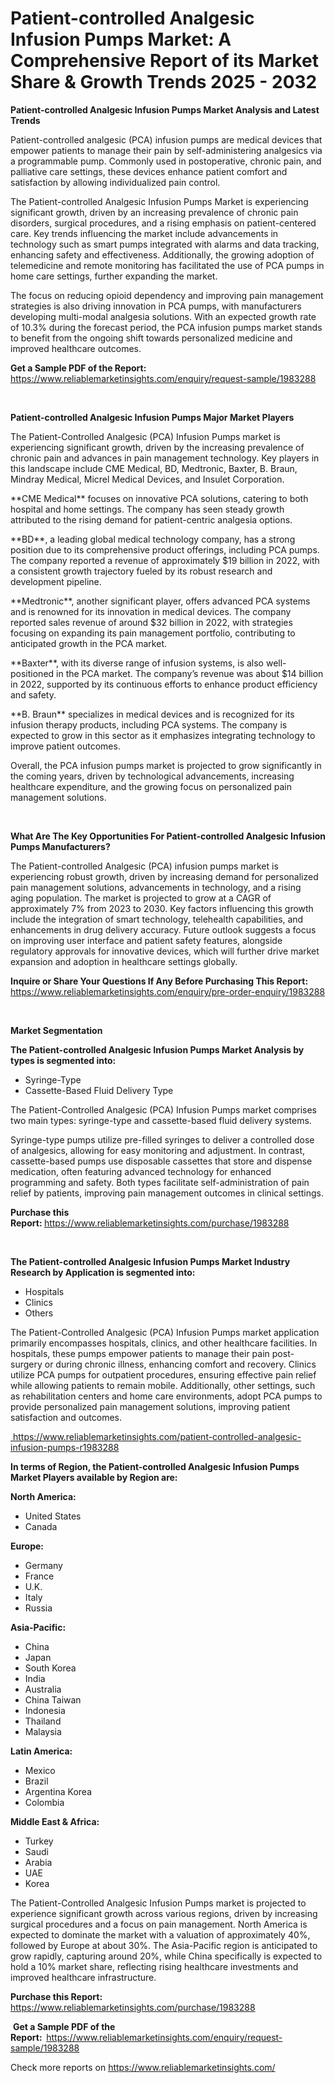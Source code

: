<p><h1>Patient-controlled Analgesic Infusion Pumps Market: A Comprehensive Report of its Market Share & Growth Trends 2025 - 2032</h1></p><p><strong>Patient-controlled Analgesic Infusion Pumps Market Analysis and Latest Trends</strong></p>
<p><p>Patient-controlled analgesic (PCA) infusion pumps are medical devices that empower patients to manage their pain by self-administering analgesics via a programmable pump. Commonly used in postoperative, chronic pain, and palliative care settings, these devices enhance patient comfort and satisfaction by allowing individualized pain control. </p><p>The Patient-controlled Analgesic Infusion Pumps Market is experiencing significant growth, driven by an increasing prevalence of chronic pain disorders, surgical procedures, and a rising emphasis on patient-centered care. Key trends influencing the market include advancements in technology such as smart pumps integrated with alarms and data tracking, enhancing safety and effectiveness. Additionally, the growing adoption of telemedicine and remote monitoring has facilitated the use of PCA pumps in home care settings, further expanding the market. </p><p>The focus on reducing opioid dependency and improving pain management strategies is also driving innovation in PCA pumps, with manufacturers developing multi-modal analgesia solutions. With an expected growth rate of 10.3% during the forecast period, the PCA infusion pumps market stands to benefit from the ongoing shift towards personalized medicine and improved healthcare outcomes.</p></p>
<p><strong>Get a Sample PDF of the Report:&nbsp;</strong> <a href="https://www.reliablemarketinsights.com/enquiry/request-sample/1983288?utm_campaign=2564&utm_medium=2&utm_source=Github&utm_content=ia&utm_term=05032025&utm_id=patient-controlled-analgesic-infusion-pumps">https://www.reliablemarketinsights.com/enquiry/request-sample/1983288</a></p>
<p>&nbsp;</p>
<p><strong>Patient-controlled Analgesic Infusion Pumps Major Market Players</strong></p>
<p><p>The Patient-Controlled Analgesic (PCA) Infusion Pumps market is experiencing significant growth, driven by the increasing prevalence of chronic pain and advances in pain management technology. Key players in this landscape include CME Medical, BD, Medtronic, Baxter, B. Braun, Mindray Medical, Micrel Medical Devices, and Insulet Corporation.</p><p>**CME Medical** focuses on innovative PCA solutions, catering to both hospital and home settings. The company has seen steady growth attributed to the rising demand for patient-centric analgesia options.</p><p>**BD**, a leading global medical technology company, has a strong position due to its comprehensive product offerings, including PCA pumps. The company reported a revenue of approximately $19 billion in 2022, with a consistent growth trajectory fueled by its robust research and development pipeline.</p><p>**Medtronic**, another significant player, offers advanced PCA systems and is renowned for its innovation in medical devices. The company reported sales revenue of around $32 billion in 2022, with strategies focusing on expanding its pain management portfolio, contributing to anticipated growth in the PCA market.</p><p>**Baxter**, with its diverse range of infusion systems, is also well-positioned in the PCA market. The company’s revenue was about $14 billion in 2022, supported by its continuous efforts to enhance product efficiency and safety.</p><p>**B. Braun** specializes in medical devices and is recognized for its infusion therapy products, including PCA systems. The company is expected to grow in this sector as it emphasizes integrating technology to improve patient outcomes.</p><p>Overall, the PCA infusion pumps market is projected to grow significantly in the coming years, driven by technological advancements, increasing healthcare expenditure, and the growing focus on personalized pain management solutions.</p></p>
<p>&nbsp;</p>
<p><strong>What Are The Key Opportunities For Patient-controlled Analgesic Infusion Pumps Manufacturers?</strong></p>
<p><p>The Patient-controlled Analgesic (PCA) infusion pumps market is experiencing robust growth, driven by increasing demand for personalized pain management solutions, advancements in technology, and a rising aging population. The market is projected to grow at a CAGR of approximately 7% from 2023 to 2030. Key factors influencing this growth include the integration of smart technology, telehealth capabilities, and enhancements in drug delivery accuracy. Future outlook suggests a focus on improving user interface and patient safety features, alongside regulatory approvals for innovative devices, which will further drive market expansion and adoption in healthcare settings globally.</p></p>
<p><strong>Inquire or Share Your Questions If Any Before Purchasing This Report:</strong> <a href="https://www.reliablemarketinsights.com/enquiry/pre-order-enquiry/1983288?utm_campaign=2564&utm_medium=2&utm_source=Github&utm_content=ia&utm_term=05032025&utm_id=patient-controlled-analgesic-infusion-pumps">https://www.reliablemarketinsights.com/enquiry/pre-order-enquiry/1983288</a></p>
<p>&nbsp;</p>
<p><strong>Market Segmentation</strong></p>
<p><strong>The Patient-controlled Analgesic Infusion Pumps Market Analysis by types is segmented into:</strong></p>
<p><ul><li>Syringe-Type</li><li>Cassette-Based Fluid Delivery Type</li></ul></p>
<p><p>The Patient-Controlled Analgesic (PCA) Infusion Pumps market comprises two main types: syringe-type and cassette-based fluid delivery systems. </p><p>Syringe-type pumps utilize pre-filled syringes to deliver a controlled dose of analgesics, allowing for easy monitoring and adjustment. In contrast, cassette-based pumps use disposable cassettes that store and dispense medication, often featuring advanced technology for enhanced programming and safety. Both types facilitate self-administration of pain relief by patients, improving pain management outcomes in clinical settings.</p></p>
<p><strong>Purchase this Report:&nbsp;</strong><a href="https://www.reliablemarketinsights.com/purchase/1983288?utm_campaign=2564&utm_medium=2&utm_source=Github&utm_content=ia&utm_term=05032025&utm_id=patient-controlled-analgesic-infusion-pumps">https://www.reliablemarketinsights.com/purchase/1983288</a></p>
<p>&nbsp;</p>
<p><strong>The Patient-controlled Analgesic Infusion Pumps Market Industry Research by Application is segmented into:</strong></p>
<p><ul><li>Hospitals</li><li>Clinics</li><li>Others</li></ul></p>
<p><p>The Patient-Controlled Analgesic (PCA) Infusion Pumps market application primarily encompasses hospitals, clinics, and other healthcare facilities. In hospitals, these pumps empower patients to manage their pain post-surgery or during chronic illness, enhancing comfort and recovery. Clinics utilize PCA pumps for outpatient procedures, ensuring effective pain relief while allowing patients to remain mobile. Additionally, other settings, such as rehabilitation centers and home care environments, adopt PCA pumps to provide personalized pain management solutions, improving patient satisfaction and outcomes.</p></p>
<p><a href="https://www.reliablemarketinsights.com/patient-controlled-analgesic-infusion-pumps-r1983288?utm_campaign=2564&utm_medium=2&utm_source=Github&utm_content=ia&utm_term=05032025&utm_id=patient-controlled-analgesic-infusion-pumps">&nbsp;https://www.reliablemarketinsights.com/patient-controlled-analgesic-infusion-pumps-r1983288</a></p>
<p><strong>In terms of Region, the Patient-controlled Analgesic Infusion Pumps Market Players available by Region are:</strong></p>
<p>
    <p> <strong> North America: </strong>
        <ul>
            <li>United States</li>
            <li>Canada</li>
        </ul>
        </p> 
    <p> <strong> Europe: </strong>
        <ul>
            <li>Germany</li>
            <li>France</li>
            <li>U.K.</li>
            <li>Italy</li>
            <li>Russia</li>
        </ul>
        </p> 
    <p> <strong> Asia-Pacific: </strong>
        <ul>
            <li>China</li>
            <li>Japan</li>
            <li>South Korea</li>
            <li>India</li>
            <li>Australia</li>
            <li>China Taiwan</li>
            <li>Indonesia</li>
            <li>Thailand</li>
            <li>Malaysia</li>
        </ul>
        </p> 
    <p> <strong> Latin America: </strong>
        <ul>
            <li>Mexico</li>
            <li>Brazil</li>
            <li>Argentina Korea</li>
            <li>Colombia</li>
        </ul>
        </p> 
    <p> <strong> Middle East & Africa: </strong>
        <ul>
            <li>Turkey</li>
            <li>Saudi</li>
            <li>Arabia</li>
            <li>UAE</li>
            <li>Korea</li>
        </ul>
    </p>
    </p>
<p><p>The Patient-Controlled Analgesic Infusion Pumps market is projected to experience significant growth across various regions, driven by increasing surgical procedures and a focus on pain management. North America is expected to dominate the market with a valuation of approximately 40%, followed by Europe at about 30%. The Asia-Pacific region is anticipated to grow rapidly, capturing around 20%, while China specifically is expected to hold a 10% market share, reflecting rising healthcare investments and improved healthcare infrastructure.</p></p>
<p><strong>Purchase this Report: </strong><a href="https://www.reliablemarketinsights.com/purchase/1983288?utm_campaign=2564&utm_medium=2&utm_source=Github&utm_content=ia&utm_term=05032025&utm_id=patient-controlled-analgesic-infusion-pumps">https://www.reliablemarketinsights.com/purchase/1983288</a></p>
<p>&nbsp;<strong>Get a Sample PDF of the Report:&nbsp;&nbsp;</strong><a href="https://www.reliablemarketinsights.com/enquiry/request-sample/1983288?utm_campaign=2564&utm_medium=2&utm_source=Github&utm_content=ia&utm_term=05032025&utm_id=patient-controlled-analgesic-infusion-pumps">https://www.reliablemarketinsights.com/enquiry/request-sample/1983288</a></p>
<p><strong></strong></p>
<p>Check more reports on <a href="https://www.reliablemarketinsights.com/?utm_campaign=2564&utm_medium=2&utm_source=Github&utm_content=ia&utm_term=05032025&utm_id=patient-controlled-analgesic-infusion-pumps">https://www.reliablemarketinsights.com/</a></p>